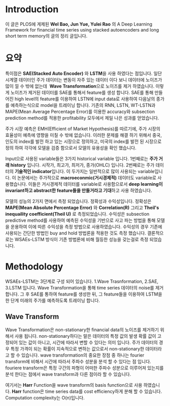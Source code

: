 # Introduction

이 글은  PLOS에 게제된 **WeI Bao, Jun Yue, Yulei Rao** 의 A Deep Learning Framework for financial time series using stacked autoencoders and long short term memory의 글의 정리 글입니다.


# 요약

특이점은 **SAE(Stacked Auto Encoder)** 와 **LSTM**을 사용 하였다는 점입니다. 일단 시계열 데이터인 주가 데이터는 변동이 자주 있는 데이터 이다 보니 데이터에 노이즈가 많이 낄 수 밖에 없는데  **Wave Transformation**으로 노이즈를 제거 하였습니다. 이렇게 노이즈가 제거된 데이터를 SAE를 통해서 feature를 생성 합니다.  SAE를 통해 만들어진 high level의 feature를 이용하여 LSTN에 input data로 사용하여 다음날의 종가를 예측하는식으로 model을 트레이닝 합니다. 기존의 RNN, LSTN,  WT-LSTN과 MAPE(Mean Average Percentage Error)를 이용한 accuracy와 subsection prediction method를 적용한 profitability 모두에서 제일 나은 성과를 얻었습니다.

주가 시장 예측은 EMH(Efficient of Market Hypothesis)를 따르기에, 주가 시장의 효율성이 예측에 영향을 미칠 수 밖에 없습니다. 이러한 문제를 해결 하기 위해서 중국, 인도의 index를 발전 하고 있는 시장으로 정의하고, 미국의 index를 발전 된 시장으로 정의 하여 각각에 모델을 검증 함으로서 모델의 유용성을 확인 했습니다. 

Input으로 사용된 variable들은 3가지 historical variable 입니다. 1번째로는 **주가 거래 history** 입니다. 시작가, 최고가, 최저가, 종가(OHLC) 입니다. 2번째로는 주가 데이터의 **기술적인 indicator**입니다. 이 두가지는 일반적으로 많이 사용되는 variable입니다. 이 논문에서는 주가적으로 **macroeconmic(거시경제적)** 데이터도 variable로 사용했습니다. 이들은 거시경제적 데이터를 variable로 사용함으로서 **deep learning이 invariant하고 abstract한 feature들을 만들거라고 기대**하고 사용 하였습니다.

모델의 성능의 2가지 면에서 측정 되었습니다. 정확성과 수익성입니다. 정확성은 **MAPE(Mean Absolute Percentage Error)** 와 **Correlation(R)** 그리고 **Theil's inequaility coefficient(Theil U)** 로 측정되었습니다. 수익성은 subsection predictive method를 사용하여 예측된 수익성을 기반으로 사고 파는 방법을 통해 모델을 운용하여 이에 따른 수익성을 측정 방법으로 사용하였습니다. 수익성의 경우 기존에 사용되는 간단한 방법인 buy and hold 방법론을 적용한 것도 측정 했습니다. 결론적으로는 WSAEs-LSTM 방식이 기존 방법론에 비해 월등한 성능을 갖는걸로 측정 되었습니다.

# Methodology

WSAEs-LSTM는 3단계로 구성 되어 있습니다. 1.Wave Trasnformation, 2.SAE, 3.LSTM 입니다. Wave Transformation을 통해 time series 데이터의 noise를 제거합니다. 그 후 SAE를 통하여 feature를 생성한 뒤, 그 feature들을 이용하여 LSTM을 한 단계 미래의 주가를 예측하도록 트레이닝 합니다.

## Wave Transform

Wave Transformation은 non-stationary한 financial data의 노이즈를 제거하기 위해서 사용 됩니다. non-stationary하다는 말은 데이터의 특정 값의 발생 확률 값이 고정되어 있는 값이 아니고, 시간에 따라서 변할 수 있다는 의미 입니다. 주가 데이터의 경우 특정 가격이 되는 확률이 지속적으로 변하는 값으로서 non-stationary한 데이터라고 할 수 있습니다. wave transformation의 중요한 장점 중 하나는 fourier transform에 비해서 시간에 따라서 주파수 성분을 분석 할 수 있다는 점 입니다. fouriere transform은 특정 구간의 파형이 어떠한 주파수 성분으로 이루어져 있는지를 분석 한다는 점에서 wave transform과 다른 점이라 할 수 있습니다.

여기서는 **Harr** Function을 wave transform의 basis function으로 사용 하였습니다. **Harr** function은 time series data를 cost efficiency하게 분해 할 수 있습니다. Computation complexity는 O(n)입니다. 







